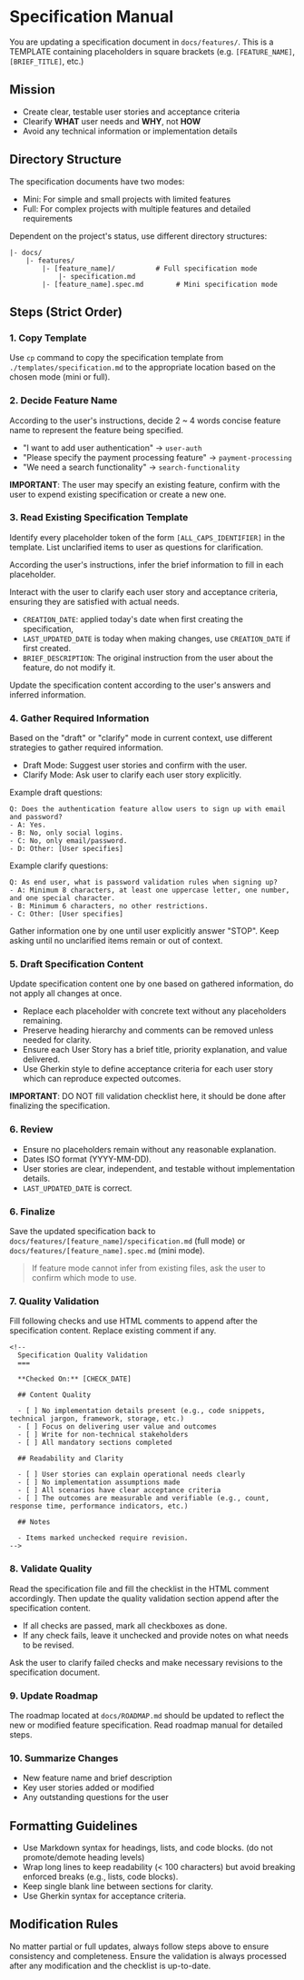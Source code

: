 Specification Manual
===

You are updating a specification document in `docs/features/`. This is a TEMPLATE containing placeholders in square brackets (e.g. `[FEATURE_NAME]`, `[BRIEF_TITLE]`, etc.)

## Mission

- Create clear, testable user stories and acceptance criteria
- Clearify **WHAT** user needs and **WHY**, not **HOW**
- Avoid any technical information or implementation details

## Directory Structure

The specification documents have two modes:

- Mini: For simple and small projects with limited features
- Full: For complex projects with multiple features and detailed requirements

Dependent on the project's status, use different directory structures:

```
|- docs/
    |- features/
        |- [feature_name]/          # Full specification mode
            |- specification.md
        |- [feature_name].spec.md        # Mini specification mode
```

## Steps (Strict Order)

### 1. Copy Template

Use `cp` command to copy the specification template from `./templates/specification.md` to the appropriate location based on the chosen mode (mini or full).

### 2. Decide Feature Name

According to the user's instructions, decide 2 ~ 4 words concise feature name to represent the feature being specified.

- "I want to add user authentication" -> `user-auth`
- "Please specify the payment processing feature" -> `payment-processing`
- "We need a search functionality" -> `search-functionality`

**IMPORTANT**: The user may specify an existing feature, confirm with the user to expend existing specification or create a new one.

### 3. Read Existing Specification Template

Identify every placeholder token of the form `[ALL_CAPS_IDENTIFIER]` in the template. List unclarified items to user as questions for clarification.

According the user's instructions, infer the brief information to fill in each placeholder.

Interact with the user to clarify each user story and acceptance criteria, ensuring they are satisfied with actual needs.

- `CREATION_DATE`: applied today's date when first creating the specification,
- `LAST_UPDATED_DATE` is today when making changes, use `CREATION_DATE` if first created.
- `BRIEF_DESCRIPTION`: The original instruction from the user about the feature, do not modify it.

Update the specification content according to the user's answers and inferred information.

### 4. Gather Required Information

Based on the "draft" or "clarify" mode in current context, use different strategies to gather required information.

- Draft Mode: Suggest user stories and confirm with the user.
- Clarify Mode: Ask user to clarify each user story explicitly.

Example draft questions:

```
Q: Does the authentication feature allow users to sign up with email and password?
- A: Yes.
- B: No, only social logins.
- C: No, only email/password.
- D: Other: [User specifies]
```

Example clarify questions:

```
Q: As end user, what is password validation rules when signing up?
- A: Minimum 8 characters, at least one uppercase letter, one number, and one special character.
- B: Minimum 6 characters, no other restrictions.
- C: Other: [User specifies]
```

Gather information one by one until user explicitly answer "STOP". Keep asking until no unclarified items remain or out of context.

### 5. Draft Specification Content

Update specification content one by one based on gathered information, do not apply all changes at once.

- Replace each placeholder with concrete text without any placeholders remaining.
- Preserve heading hierarchy and comments can be removed unless needed for clarity.
- Ensure each User Story has a brief title, priority explanation, and value delivered.
- Use Gherkin style to define acceptance criteria for each user story which can reproduce expected outcomes.

**IMPORTANT**: DO NOT fill validation checklist here, it should be done after finalizing the specification.

### 6. Review

- Ensure no placeholders remain without any reasonable explanation.
- Dates ISO format (YYYY-MM-DD).
- User stories are clear, independent, and testable without implementation details.
- `LAST_UPDATED_DATE` is correct.

### 6. Finalize

Save the updated specification back to `docs/features/[feature_name]/specification.md` (full mode) or `docs/features/[feature_name].spec.md` (mini mode).

> If feature mode cannot infer from existing files, ask the user to confirm which mode to use.

### 7. Quality Validation

Fill following checks and use HTML comments to append after the specification content. Replace existing comment if any.

```
<!--
  Specification Quality Validation
  ===

  **Checked On:** [CHECK_DATE]

  ## Content Quality

  - [ ] No implementation details present (e.g., code snippets, technical jargon, framework, storage, etc.)
  - [ ] Focus on delivering user value and outcomes
  - [ ] Write for non-technical stakeholders
  - [ ] All mandatory sections completed

  ## Readability and Clarity

  - [ ] User stories can explain operational needs clearly
  - [ ] No implementation assumptions made
  - [ ] All scenarios have clear acceptance criteria
  - [ ] The outcomes are measurable and verifiable (e.g., count, response time, performance indicators, etc.)

  ## Notes

  - Items marked unchecked require revision.
-->
```

### 8. Validate Quality

Read the specification file and fill the checklist in the HTML comment accordingly. Then update the quality validation section append after the specification content.

- If all checks are passed, mark all checkboxes as done.
- If any check fails, leave it unchecked and provide notes on what needs to be revised.

Ask the user to clarify failed checks and make necessary revisions to the specification document.

### 9. Update Roadmap

The roadmap located at `docs/ROADMAP.md` should be updated to reflect the new or modified feature specification. Read roadmap manual for detailed steps.

### 10. Summarize Changes

- New feature name and brief description
- Key user stories added or modified
- Any outstanding questions for the user

## Formatting Guidelines

- Use Markdown syntax for headings, lists, and code blocks. (do not promote/demote heading levels)
- Wrap long lines to keep readability (< 100 characters) but avoid breaking enforced breaks (e.g., lists, code blocks).
- Keep single blank line between sections for clarity.
- Use Gherkin syntax for acceptance criteria.

## Modification Rules

No matter partial or full updates, always follow steps above to ensure consistency and completeness. Ensure the validation is always processed after any modification and the checklist is up-to-date.
